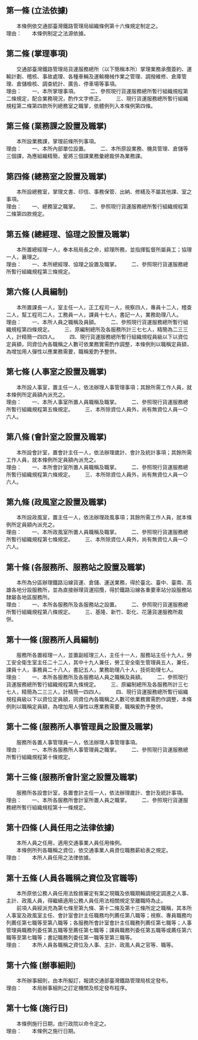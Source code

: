 第一條 (立法依據)
-----------------
　　本條例依交通部臺灣鐵路管理局組織條例第十六條規定制定之。  
理由：　　本條例制定之法源依據。

第二條 (掌理事項)
-----------------
　　交通部臺灣鐵路管理局貨運服務總所（以下簡稱本所）掌理業務承攬簽約、運輸計劃、稽核、事故處理、各種車輛及運輸機械作業之管理、調撥維修、倉庫管理、倉儲檢核、調查統計、廣告、停車場等事項。  
理由：　　一、本所掌理事項。
　　二、參照現行貨運服務總所暫行組織規程第二條規定，配合業務現況，酌作文字修正。
　　三、現行貨運服務總所暫行組織規程第二條第四款所列總務室之職掌，依體例列入本條例第四條。

第三條 (業務課之設置及職掌)
---------------------------
　　本所設業務課，掌理前條所列事項。  
理由：　　一、本所內部單位設置。
　　二、本所原設業務、機具管理、倉儲等三個課，為應組織精簡，爰將三個課業務彙總裁併為業務課。

第四條 (總務室之設置及職掌)
---------------------------
　　本所設總務室，掌理文書、印信、事務保管、出納、修繕及不屬其他課、室之事項。  
理由：　　一、總務室之職掌。
　　二、參照現行貨運服務總所暫行組織規程第二條第四款規定。

第五條 (總經理、協理之設置及職掌)
---------------------------------
　　本所置總經理一人，奉本局局長之命，綜理所務，並指揮監督所屬員工；協理一人，襄理之。  
理由：　　一、本所總經理、協理之設置及職掌。
　　二、參照現行貨運服務總所暫行組織規程第三條規定。

第六條 (人員編制)
-----------------
　　本所置課長一人，室主任一人，正工程司一人，視察四人，專員十二人，稽查二人，幫工程司二人，工務員一人，課員十七人，書記一人，業務助理八人。  
理由：　　一、本所人員之職稱及員額。
　　二、參照現行貨運服務總所暫行組織規程第四條規定。
　　三、原編制總所及各服務所計三七七人，精簡為二三三人，計精簡一四四人。
　　四、現行貨運服務總所暫行組織規程員級以下以資位定員額，同資位內各職稱之人數可依業務實需酌作調整，本條例則以職稱定員額，為增加用人彈性以應業務需要，職稱爰酌予整併。

第七條 (人事室之設置及職掌)
---------------------------
　　本所設人事室，置主任一人，依法辦理人事管理事項；其餘所需工作人員，就本條例所定員額內派充之。  
理由：　　一、本所人事室所置人員職稱及職掌。
　　二、參照現行貨運服務總所暫行組織規程第五條規定。
　　三、本所除資位人員外，尚有無資位人員一○六人。

第八條 (會計室之設置及職掌)
---------------------------
　　本所設會計室，置會計主任一人，依法辦理歲計、會計及統計事項；其餘所需工作人員，就本條例所定員額內派充之。  
理由：　　一、本所會計室所置人員職稱及職掌。
　　二、參照現行貨運服務總所暫行組織規程第六條規定。
　　三、本所除資位人員外，尚有無資位人員一○六人。

第九條 (政風室之設置及職掌)
---------------------------
　　本所設政風室，置主任一人，依法辦理政風事項；其餘所需工作人員，就本條例所定員額內派充之。  
理由：　　一、本所政風室所置人員職稱及職掌。
　　二、參照現行貨運服務總所暫行組織規程第七條規定。
　　三、本所除資位人員外，尚有無資位人員一○六人。

第十條 (各服務所、服務站之設置及職掌)
-------------------------------------
　　本所為分區辦理鐵路沿線貨運、倉儲、運送業務，得於臺北、臺中、臺南、高雄各地分設服務所，並為直接辦理貨運招攬，得於鐵路沿線各重要車站分設服務站隸屬各地區服務所。  
理由：　　一、本所各服務所及各服務站之設置。
　　二、參照現行貨運服務總所暫行組織規程第八條規定。
　　三、基隆、新竹、彰化、花蓮貨運服務所裁併。

第十一條 (服務所人員編制)
-------------------------
　　服務所各置經理一人，並置副經理三人，主任十一人，服務站主任十九人，勞工安全衛生室主任二十二人，其中十九人兼任，勞工安全衛生管理員五人，兼任，課員十人，事務員二十八人，書記五人，業務助理八十人，技術助理七人。  
理由：　　一、本所各服務所及各服務站人員之職稱及員額。
　　二、參照現行貨運服務總所暫行組織規程第九條規定。
　　三、原編制總所及各服務所計三七七人，精簡為二三三人，計精簡一四四人。
　　四、現行貨運服務總所暫行組織規程員級以下以資位定員額，同資位內各職稱之人數可依業務實需酌作調整，本條例則以職稱定員額，為增加用人彈性以應業務需要，職稱爰酌予整併。

第十二條 (服務所人事管理員之設置及職掌)
---------------------------------------
　　服務所各置人事管理員一人，依法辦理人事管理事項。  
理由：　　一、本所各服務所人事管理員之職掌。
　　二、參照現行貨運服務總所暫行組織規程第十條規定。

第十三條 (服務所會計室之設置及職掌)
-----------------------------------
　　服務所各設會計室，各置會計主任一人，依法辦理歲計、會計及統計事項。  
理由：　　一、本所各服務所會計室所置人員之職掌。
　　二、參照現行貨運服務總所暫行組織規程第十一條規定。

第十四條 (人員任用之法律依據)
-----------------------------
　　本所人員之任用，適用交通事業人員任用條例。  
　　本條例所列各職稱之資位，依交通事業人員資位職務薪給表之規定。  
理由：　　本所人員任用之法律依據。

第十五條 (人員各職稱之資位及官職等)
-----------------------------------
　　本所原依公務人員任用法銓敘審定有案之現職及依職期輪調規定調進之人事、主計、政風人員，得繼續適用公務人員任用法相關規定至離職時為止。  
　　前項人員經派充為第七條至第九條、第十二條及第十三條所定之職稱，其本所人事室及政風室主任、會計室會計主任職務均列薦任第八職等；視察、專員職務均列薦任第七職等至第八職等；各服務所會計室會計主任職務列薦任第七職等；人事管理員職務列委任第五職等至薦任第七職等；課員職務列委任第五職等或薦任第六職等至第七職等；書記職務列委任第一職等至第三職等。  
理由：　　本所人員各職稱之資位及人事、主計、政風人員之官等、職等。

第十六條 (辦事細則)
-------------------
　　本所辦事細則，由本所擬訂，報請交通部臺灣鐵路管理局核定發布。  
理由：　　本局辦事細則之訂定機關及核定發布程序。

第十七條 (施行日)
-----------------
　　本條例施行日期，由行政院以命令定之。  
理由：　　本條例之施行日期。
